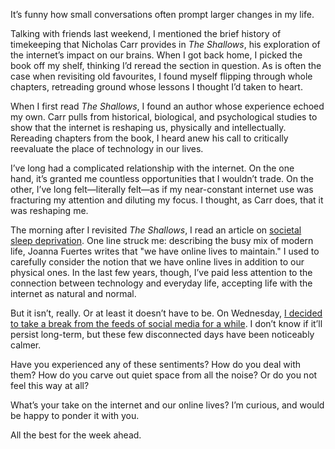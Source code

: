 It’s funny how small conversations often prompt larger changes in my life.

Talking with friends last weekend, I mentioned the brief history of timekeeping that Nicholas Carr provides in *The Shallows*, his exploration of the internet’s impact on our brains. When I got back home, I picked the book off my shelf, thinking I’d reread the section in question. As is often the case when revisiting old favourites, I found myself flipping through whole chapters, retreading ground whose lessons I thought I’d taken to heart.

When I first read *The Shallows*, I found an author whose experience echoed my own. Carr pulls from historical, biological, and psychological studies to show that the internet is reshaping us, physically and intellectually. Rereading chapters from the book, I heard anew his call to critically reevaluate the place of technology in our lives.

I’ve long had a complicated relationship with the internet. On the one hand, it’s granted me countless opportunities that I wouldn’t trade. On the other, I’ve long felt—literally felt—as if my near-constant internet use was fracturing my attention and diluting my focus. I thought, as Carr does, that it was reshaping me.

The morning after I revisited *The Shallows*, I read an article on [societal sleep deprivation](http://www.esquire.co.uk/life/fitness-wellbeing/longform/a18577/sleep-loss-epidemic-insomnia-treatment/). One line struck me: describing the busy mix of modern life, Joanna Fuertes writes that "we have online lives to maintain." I used to carefully consider the notion that we have online lives in addition to our physical ones. In the last few years, though, I’ve paid less attention to the connection between technology and everyday life, accepting life with the internet as natural and normal.

But it isn’t, really. Or at least it doesn’t have to be. On Wednesday, [I decided to take a break from the feeds of social media for a while](https://lucascherkewski.com/study/no-more-accidental-noise/). I don’t know if it’ll persist long-term, but these few disconnected days have been noticeably calmer.

Have you experienced any of these sentiments? How do you deal with them? How do you carve out quiet space from all the noise? Or do you not feel this way at all?

What’s your take on the internet and our online lives? I’m curious, and would be happy to ponder it with you.

All the best for the week ahead.
